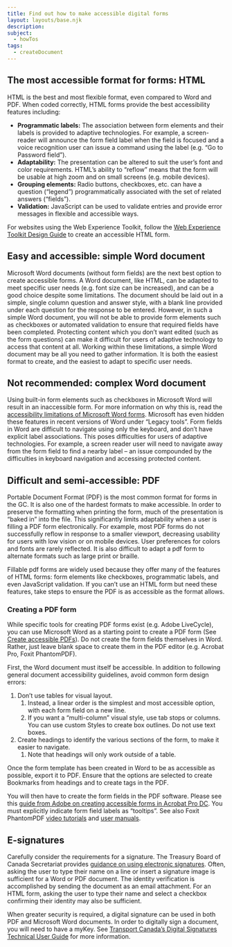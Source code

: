 ```yaml
---
title: Find out how to make accessible digital forms
layout: layouts/base.njk
description:
subject:
  - howTos
tags:
  - createDocument
---
```

<h2>The most accessible format for forms: HTML</h2>

<p>HTML is the best and most flexible format, even compared to Word and PDF. When coded correctly, HTML forms provide the best accessibility features including:</p>

<ul>
	<li><strong>Programmatic labels:</strong> The association between form elements and their labels is provided to adaptive technologies. For example, a screen-reader will announce the form field label when the field is focused and a voice recognition user can issue a command using the label (e.g. “Go to Password field”).</li>
	<li><strong>Adaptability:</strong> The presentation can be altered to suit the user’s font and color requirements. HTML’s ability to “reflow” means that the form will be usable at high zoom and on small screens (e.g. mobile devices).</li>
	<li><strong>Grouping elements:</strong> Radio buttons, checkboxes, etc. can have a question (“legend”) programmatically associated with the set of related answers (“fields”).</li>
	<li><strong>Validation:</strong> JavaScript can be used to validate entries and provide error messages in flexible and accessible ways.</li>
</ul>

<p>For websites using the Web Experience Toolkit, follow the <a href="https://wet-boew.github.io/wet-boew-styleguide/design/forms-en.html" rel="external">Web Experience Toolkit Design Guide</a> to create an accessible HTML form.</p>

<h2>Easy and accessible: simple Word document</h2>
<p>Microsoft Word documents (without form fields) are the next best option to create accessible forms. A Word document, like HTML, can be adapted to meet specific user needs (e.g. font size can be increased), and can be a good choice despite some limitations. The document should be laid out in a simple, single column question and answer style, with a blank line provided under each question for the response to be entered. However, in such a simple Word document, you will not be able to provide form elements such as checkboxes or automated validation to ensure that required fields have been completed. Protecting content which you don’t want edited (such as the form questions) can make it difficult for users of adaptive technology to access that content at all. Working within these limitations, a simple Word document may be all you need to gather information. It is both the easiest format to create, and the easiest to adapt to specific user needs.</p>

<h2>Not recommended: complex Word document</h2>
<p>Using built-in form elements such as checkboxes in Microsoft Word will result in an inaccessible form. For more information on why this is, read the <a href="https://accessible-digital-documents.com/blog/you-cant-make-microsoft-word-forms-accessible-enough/" rel="external">accessibility limitations of Microsoft Word forms</a>. Microsoft has even hidden these features in recent versions of Word under “Legacy tools”. Form fields in Word are difficult to navigate using only the keyboard, and don’t have explicit label associations. This poses difficulties for users of adaptive technologies. For example, a screen reader user will need to navigate away from the form field to find a nearby label – an issue compounded by the difficulties in keyboard navigation and accessing protected content.</p>

<h2>Difficult and semi-accessible: PDF</h2>
<p>Portable Document Format (PDF) is the most common format for forms in the GC. It is also one of the hardest formats to make accessible. In order to preserve the formatting when printing the form, much of the presentation is “baked in” into the file. This significantly limits adaptability when a user is filling a PDF form electronically. For example, most PDF forms do not successfully reflow in response to a smaller viewport, decreasing usability for users with low vision or on mobile devices. User preferences for colors and fonts are rarely reflected. It is also difficult to adapt a pdf form to alternate formats such as large print or braille.</p>
<p>Fillable pdf forms are widely used because they offer many of the features of HTML forms: form elements like checkboxes, programmatic labels, and even JavaScript validation. If you can’t use an HTML form but need these features, take steps to ensure the PDF is as accessible as the format allows.</p>

<h3>Creating a PDF form</h3>
<p>While specific tools for creating PDF forms exist (e.g. Adobe LiveCycle), you can use Microsoft Word as a starting point to create a PDF form (See <a href="https://support.microsoft.com/en-us/office/create-accessible-pdfs-064625e0-56ea-4e16-ad71-3aa33bb4b7ed" rel="external">Create accessible PDFs</a>). Do not create the form fields themselves in Word. Rather, just leave blank space to create them in the PDF editor (e.g. Acrobat Pro, Foxit PhantomPDF).</p>
<p>First, the Word document must itself be accessible. In addition to following general document accessibility guidelines, avoid common form design errors:</p>

<ol>
	<li>Don’t use tables for visual layout.
		<ol class="lst-lwr-alph">
			<li>Instead, a linear order is the simplest and most accessible option, with each form field on a new line.</li>
			<li>If you want a “multi-column” visual style, use tab stops or columns. You can use custom Styles to create box outlines. Do not use text boxes.</li>
		</ol>
	</li>
	<li>Create headings to identify the various sections of the form, to make it easier to navigate.
		<ol class="lst-lwr-alph">
			<li>Note that headings will only work outside of a table.</li>
		</ol>
	</li>
</ol>

<p>Once the form template has been created in Word to be as accessible as possible, export it to PDF. Ensure that the options are selected to create Bookmarks from headings and to create tags in the PDF.</p>
<p>You will then have to create the form fields in the PDF software. Please see this <a href="https://www.adobe.com/accessibility/products/acrobat/creating-accessible-forms.html" rel="external">guide from Adobe on creating accessible forms in Acrobat Pro DC</a>. You must explicitly indicate form field labels as “tooltips”. See also Foxit PhantomPDF <a href="https://www.foxitsoftware.com/support/tutorial/" rel="external">video tutorials</a> and <a href="https://www.foxitsoftware.com/support/usermanuals.php" rel="external">user manuals</a>.</p>

<h2>E-signatures</h2>
<p>Carefully consider the requirements for a signature. The Treasury Board of Canada Secretariat provides <a href="https://www.canada.ca/en/government/system/digital-government/online-security-privacy/government-canada-guidance-using-electronic-signatures.html" rel="external">guidance on using electronic signatures</a>. Often, asking the user to type their name on a line or insert a signature image is sufficient for a Word or PDF document. The identity verification is accomplished by sending the document as an email attachment. For an HTML form, asking the user to type their name and select a checkbox confirming their identity may also be sufficient.</p>
<p>When greater security is required, a digital signature can be used in both PDF and Microsoft Word documents. In order to digitally sign a document, you will need to have a myKey. See <a href="https://wiki.gccollab.ca/images/5/57/TCDS_EN_HOWTO.DOCX" rel="external">Transport Canada’s Digital Signatures Technical User Guide</a> for more information.</p>
